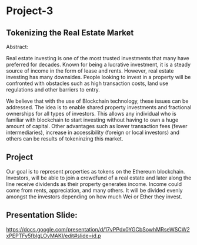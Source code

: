 # Project-3

## Tokenizing the Real Estate Market

Abstract: 

Real estate investing is one of the most trusted investments that many have preferred for decades. 
Known for being a lucrative investment, it is a steady source of income in the form of lease and rents.
However, real estate investing has many downsides. People looking to invest in a property will be confronted with obstacles such as high transaction costs, land use regulations and other barriers to entry.

We believe that with the use of Blockchain technology, these issues can be addressed.
The idea is to enable shared property investments and fractional ownerships for all types of investors. 
This allows any individual who is familiar with blockchain to start investing without having to own a huge amount of capital.
Other advantages such as lower transaction fees (fewer intermediaries), increase in accessibility (foreign or local investors) and others can be results of tokeninzing this market.


## Project

Our goal is to represent properties as tokens on the Ethereum blockchain. 
Investors, will be able to join a crowdfund of a real estate and later along the line receive dividends as their property generates income. 
Income could come from rents, appreciation, and many others. It will be divided evenly amongst the investors depending on how much Wei or Ether they invest.


## Presentation Slide:

https://docs.google.com/presentation/d/17vPPdx0YGCbSowhMRseWSCW2xPEPTFy5fbIgLOvMAKI/edit#slide=id.p

